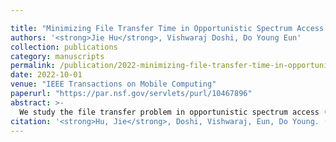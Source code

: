 ```yaml
---

title: "Minimizing File Transfer Time in Opportunistic Spectrum Access Model"
authors: '<strong>Jie Hu</strong>, Vishwaraj Doshi, Do Young Eun'
collection: publications
category: manuscripts
permalink: /publication/2022-minimizing-file-transfer-time-in-opportunistic-spectrum-access-model
date: 2022-10-01
venue: "IEEE Transactions on Mobile Computing"
paperurl: "https://par.nsf.gov/servlets/purl/10467896"
abstract: >-
  We study the file transfer problem in opportunistic spectrum access (OSA) model, which has been widely studied in throughput-oriented applications for max-throughput strategies and in delay-related works that commonly assume identical channel rates and fixed file sizes. Our work explicitly considers minimizing the file transfer time for a given file in a set of heterogeneous-rate Bernoulli channels, showing that max-throughput policy doesn't minimize file transfer time in general. We formulate a mathematical framework for static extend to dynamic policies by mapping our file transfer problem to a stochastic shortest path problem. We analyze the performance of our proposed static and dynamic optimal policies over the max-throughput policy. We propose a mixed-integer programming formulation as an efficient alternative way to obtain the dynamic optimal policy and show a huge reduction in computation time. Then, we propose a heuristic policy that takes into account the performance-complexity tradeoff and consider the online implementation with unknown channel parameters. Furthermore, we present numerical simulations to support our analytical results and discuss the effect of switching delay on different policies. Finally, we extend the file transfer problem to Markovian channels and demonstrate the impact of the correlation of each channel.
citation: '<strong>Hu, Jie</strong>, Doshi, Vishwaraj, Eun, Do Young. (2022). &quot;Minimizing File Transfer Time in Opportunistic Spectrum Access Model&quot;. <i>IEEE Transactions on Mobile Computing</i>.'
---
```

